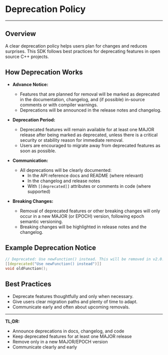# Deprecation Policy

---

## Overview

A clear deprecation policy helps users plan for changes and reduces surprises. This SDK follows best practices for deprecating features in open source C++ projects.

## How Deprecation Works

- **Advance Notice:**
  - Features that are planned for removal will be marked as deprecated in the documentation, changelog, and (if possible) in-source comments or with compiler warnings.
  - Deprecations will be announced in the release notes and changelog.

- **Deprecation Period:**
  - Deprecated features will remain available for at least one MAJOR release after being marked as deprecated, unless there is a critical security or stability reason for immediate removal.
  - Users are encouraged to migrate away from deprecated features as soon as possible.

- **Communication:**
  - All deprecations will be clearly documented:
    - In the API reference docs and README (where relevant)
    - In the changelog and release notes
    - With `[[deprecated]]` attributes or comments in code (where supported)

- **Breaking Changes:**
  - Removal of deprecated features or other breaking changes will only occur in a new MAJOR (or EPOCH) version, following epoch semantic versioning.
  - Breaking changes will be highlighted in release notes and the changelog.

## Example Deprecation Notice

```cpp
// Deprecated: Use newFunction() instead. This will be removed in v2.0.0.
[[deprecated("Use newFunction() instead")]]
void oldFunction();
```

## Best Practices

- Deprecate features thoughtfully and only when necessary.
- Give users clear migration paths and plenty of time to adapt.
- Communicate early and often about upcoming removals.

---

**TL;DR:**
- Announce deprecations in docs, changelog, and code
- Keep deprecated features for at least one MAJOR release
- Remove only in a new MAJOR/EPOCH version
- Communicate clearly and early